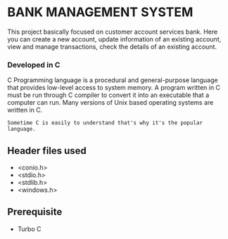 # BANK MANAGEMENT SYSTEM
This project basically focused on customer account services bank. Here you can create a new account, update information of an existing account, view and manage transactions, check the details of an existing account.

### Developed in C
C Programming language is a procedural and general-purpose language that provides low-level access to system memory. A program written in C must be run through C compiler to convert it into an executable that a computer can run. Many versions of Unix based operating systems are written in C. 


` Sometime C is easily to understand that's why it's the popular language. `

## Header files used

* <conio.h>
* <stdio.h>
* <stdlib.h>
* <windows.h>

## Prerequisite

* Turbo C

  
